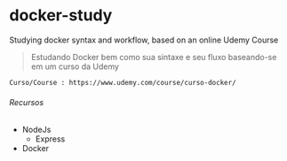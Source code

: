 # docker-study
Studying docker syntax and workflow, based on an online Udemy Course
> Estudando Docker bem como sua sintaxe e seu fluxo baseando-se em um curso da Udemy

```
Curso/Course : https://www.udemy.com/course/curso-docker/
```

###### Recursos

- NodeJs
    - Express
- Docker